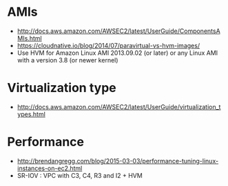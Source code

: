 # AMIs

* http://docs.aws.amazon.com/AWSEC2/latest/UserGuide/ComponentsAMIs.html
* https://cloudnative.io/blog/2014/07/paravirtual-vs-hvm-images/
* Use HVM for  Amazon Linux AMI 2013.09.02 (or later) or any Linux AMI with a version 3.8 (or newer kernel)

# Virtualization type

* http://docs.aws.amazon.com/AWSEC2/latest/UserGuide/virtualization_types.html

# Performance

* http://brendangregg.com/blog/2015-03-03/performance-tuning-linux-instances-on-ec2.html
* SR-IOV : VPC with C3, C4, R3 and I2 + HVM
